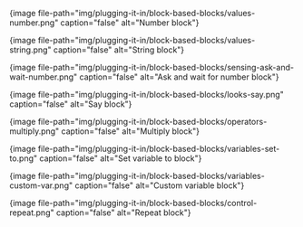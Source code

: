 {image file-path="img/plugging-it-in/block-based-blocks/values-number.png" caption="false" alt="Number block"}

{image file-path="img/plugging-it-in/block-based-blocks/values-string.png" caption="false" alt="String block"}

{image file-path="img/plugging-it-in/block-based-blocks/sensing-ask-and-wait-number.png" caption="false" alt="Ask and wait for number block"}

{image file-path="img/plugging-it-in/block-based-blocks/looks-say.png" caption="false" alt="Say block"}

{image file-path="img/plugging-it-in/block-based-blocks/operators-multiply.png" caption="false" alt="Multiply block"}

{image file-path="img/plugging-it-in/block-based-blocks/variables-set-to.png" caption="false" alt="Set variable to block"}

{image file-path="img/plugging-it-in/block-based-blocks/variables-custom-var.png" caption="false" alt="Custom variable block"}

{image file-path="img/plugging-it-in/block-based-blocks/control-repeat.png" caption="false" alt="Repeat block"}
